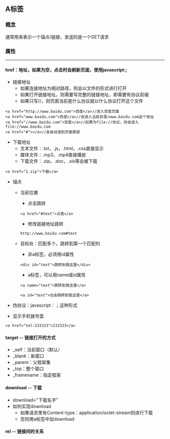 ## A标签

### 概念

通常用来表示一个锚点/链接，发送的是一个GET请求

### 属性

---

#### href：地址，如果为空，点击时会刷新页面，使用javascript:;

* 链接地址
  * 如果连接地址为相对路径，则会以文件的形式进行打开
  * 如果打开链接地址，则需要写完整的链接地址，即需要有协议前缀
  * 如果只写//，则页面当前是什么协议就以什么协议打开这个文件

```
<a href="http://www.baidu.com">百度</a>//进入百度页面
<a href="www.baidu.com">百度</a>//会进入当前目录/www.baidu.com这个地址
<a href="//www.baidu.com">百度</a>//如果为file://协议，则会进入file://www.baidu.com
<a href="#"></a>//会自动滚到页面首部
```

* 下载地址
  * 文本文件：.txt，.js，.html，.css直接显示
  * 媒体文件：.mp3，.mp4直接播放
  * 下载文件：.zip，.doc，.xls等会被下载

```
<a href="1.zip">下载</a>
```

* 锚点

  * 当前位置

    * 点击跳转

    ```
    <a href="#text">点我</a>
    ```

    * 修改链接地址跳转

    ```
    http://www.baidu.com#text
    ```

  * 目标处：匹配多个，跳转到第一个匹配的

    * 非a标签，必须用id属性

    ```
    <div id="text">跳转到我这里</div>
    ```

    * a标签，可以用name或id属性

    ```
    <a name="text">跳转到我这里</a>

    <a id="text">也会跳转到我这里</a>
    ```

* 伪协议：javascript：；这种形式

* 显示手机拨号盘

```
<a href="tel:232323">232323</a>
```

#### target -- 链接打开的方式

* \_self：当前窗口（默认）
* \_blank：新窗口
* \_parent：父框架集
* \_top：整个窗口
* \_framename：指定框架

#### download -- 下载

* download="下载名字"
* 如何实现download
  * 如果请求里有Content-type：application/octet-stream则进行下载
  * 否则用a标签中加download

#### rel -- 链接间的关系

#### 



